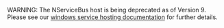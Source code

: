 WARNING: The NServiceBus host is being deprecated as of Version 9. Please see our [windows service hosting documentation](/nservicebus/hosting/#self-hosting-windows-service-hosting) for further details.